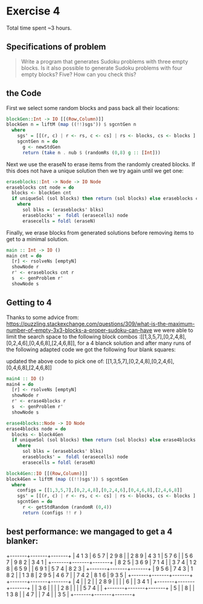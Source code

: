 # Exercise 4 #
Total time spent ~3 hours.

## Specifications of problem ##
>Write a program that generates Sudoku problems with three empty blocks. Is it also possible to generate Sudoku problems with four empty blocks? Five? How can you check this?

## the Code

First we select some random blocks and pass back all their locations:

````haskell
blockGen::Int -> IO [[(Row,Column)]]
blockGen n = liftM (map ((!!)sgs')) $ sgcntGen n
  where 
    sgs' = [[(r, c) | r <- rs, c <- cs] | rs <- blocks, cs <- blocks ]
    sgcntGen n = do
      g <- newStdGen
      return (take n . nub $ (randomRs (0,8) g :: [Int]))
````

Next we use the eraseN to erase items from the randomly created blocks.  If this does not have a unique solution then we try again until we get one:

````haskell
eraseblocks::Int -> Node -> IO Node
eraseblocks cnt node = do
  blocks <- blockGen cnt
  if uniqueSol (sol blocks) then return (sol blocks) else eraseblocks cnt node
    where
      sol blks = (eraseblocks' blks)
      eraseblocks' =  foldl (erasecells) node
      erasecells = foldl (eraseN)
````      

Finally, we erase blocks from generated solutions before removing items to get to a minimal solution.

````haskell
main :: Int -> IO ()
main cnt = do 
  [r] <- rsolveNs [emptyN]
  showNode r
  r' <- eraseblocks cnt r
  s  <- genProblem r'
  showNode s
````

## Getting to 4
Thanks to some advice from: https://puzzling.stackexchange.com/questions/309/what-is-the-maximum-number-of-empty-3x3-blocks-a-proper-sudoku-can-have
we were able to limit the search space to the following block combos :[[1,3,5,7],[0,2,4,8],[0,2,4,6],[0,4,6,8],[2,4,6,8]], for a 4 blanck solution and after many runs of the following adapted code we got the following four blank squares:

updated the above code to pick one of: [[1,3,5,7],[0,2,4,8],[0,2,4,6],[0,4,6,8],[2,4,6,8]]
````haskell
main4 :: IO ()
main4 = do 
  [r] <- rsolveNs [emptyN]
  showNode r
  r' <- erase4blocks r
  s  <- genProblem r'
  showNode s

erase4blocks::Node -> IO Node
erase4blocks node = do
  blocks <- block4Gen
  if uniqueSol (sol blocks) then return (sol blocks) else erase4blocks node
    where
      sol blks = (eraseblocks' blks)
      eraseblocks' =  foldl (erasecells) node
      erasecells = foldl (eraseN)

block4Gen::IO [[(Row,Column)]]
block4Gen = liftM (map ((!!)sgs')) $ sgcntGen
  where 
    configs = [[1,3,5,7],[0,2,4,8],[0,2,4,6],[0,4,6,8],[2,4,6,8]]
    sgs' = [[(r, c) | r <- rs, c <- cs] | rs <- blocks, cs <- blocks ]
    sgcntGen = do
      r <- getStdRandom (randomR (0,4))
      return (configs !! r )
````

## best performance: we mangaged to get a 4 blanker:
     
+-------+-------+-------+
| 4 1 3 | 6 5 7 | 2 9 8 |
| 2 8 9 | 4 3 1 | 5 7 6 |
| 5 6 7 | 9 8 2 | 3 4 1 |
+-------+-------+-------+
| 8 2 5 | 3 6 9 | 7 1 4 |
| 3 7 4 | 1 2 8 | 6 5 9 |
| 6 9 1 | 5 7 4 | 8 2 3 |
+-------+-------+-------+
| 9 5 6 | 7 4 3 | 1 8 2 |
| 1 3 8 | 2 9 5 | 4 6 7 |
| 7 4 2 | 8 1 6 | 9 3 5 |
+-------+-------+-------+
+-------+-------+-------+
| 4     |       | 2     |
| 2 8 9 |       |       |
|   6   |       | 3 4 1 |
+-------+-------+-------+
|       | 3 6   |       |
|       |   2 8 |       |
|       | 5 7 4 |       |
+-------+-------+-------+
|   5   |       |   8   |
| 1 3 8 |       | 4   7 |
| 7 4   |       |   3 5 |
+-------+-------+-------+
